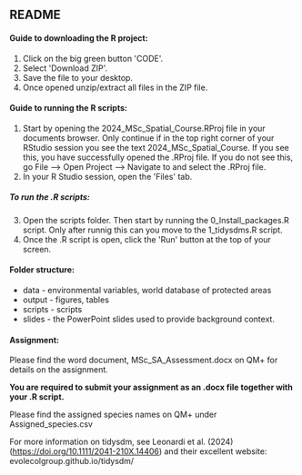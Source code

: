 ## README

#### Guide to downloading the R project:

1.  Click on the big green button 'CODE'.
2.  Select 'Download ZIP'.
3.  Save the file to your desktop.
4.  Once opened unzip/extract all files in the ZIP file.

#### Guide to running the R scripts:

1.  Start by opening the 2024_MSc_Spatial_Course.RProj file in your documents browser. Only continue if in the top right corner of your RStudio session you see the text 2024_MSc_Spatial_Course. If you see this, you have successfully opened the .RProj file. If you do not see this, go File --\> Open Project --\> Navigate to and select the .RProj file.
2.  In your R Studio session, open the 'Files' tab.

##### To run the .R scripts:

3.  Open the scripts folder. Then start by running the 0_Install_packages.R script. Only after runnig this can you move to the 1_tidysdms.R script.
4.  Once the .R script is open, click the 'Run' button at the top of your screen.

#### Folder structure:

-   data - environmental variables, world database of protected areas
-   output - figures, tables
-   scripts - scripts
-   slides - the PowerPoint slides used to provide background context.

#### Assignment:

Please find the word document, MSc_SA_Assessment.docx on QM+ for details on the assignment.

**You are required to submit your assignment as an .docx file together with your .R script.**

Please find the assigned species names on QM+ under Assigned_species.csv

For more information on tidysdm, see Leonardi et al. (2024) (https://doi.org/10.1111/2041-210X.14406) and their excellent website: evolecolgroup.github.io/tidysdm/